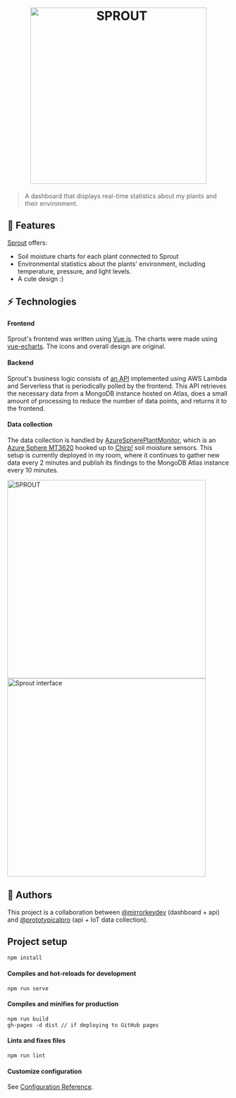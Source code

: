 <h1 align="center">
  <a href="https://mirrorkey.dev/Sprout/">
    <img width=400 src="https://user-images.githubusercontent.com/35010111/91670328-38c94380-ead1-11ea-9967-f82124ca5e92.png" alt="SPROUT">
  </a>
</h1>

> A dashboard that displays real-time statistics about my plants and their environment.

## 🌱 Features
[Sprout](https://mirrorkey.dev/Sprout/) offers:
- Soil moisture charts for each plant connected to Sprout
- Environmental statistics about the plants' environment, including temperature, pressure, and light levels.
- A cute design :)

## ⚡ Technologies

#### Frontend
Sprout's frontend was written using [Vue.js](https://vuejs.org/). The charts were made using [vue-echarts](https://github.com/ecomfe/vue-echarts). The icons and overall design are original.

#### Backend
Sprout's business logic consists of [an API](https://github.com/mirrorkeydev/SproutServerless) implemented using AWS Lambda and Serverless that is periodically polled by the frontend. This API retrieves the necessary data from a MongoDB instance hosted on Atlas, does a small amount of processing to reduce the number of data points, and returns it to the frontend.

#### Data collection
The data collection is handled by [AzureSpherePlantMonitor](https://github.com/prototypicalpro/AzureSpherePlantMonitor), which is an [Azure Sphere MT3620](https://www.element14.com/community/community/designcenter/azure-sphere-starter-kits/) hooked up to [Chirp!](https://www.adafruit.com/product/1965) soil moisture sensors. This setup is currently deployed in my room, where it continues to gather new data every 2 minutes and publish its findings to the MongoDB Atlas instance every 10 minutes.

<img height=450 src="./public/img/plants/plantconnection.jpg" alt="SPROUT"> <img height=450 src="https://user-images.githubusercontent.com/35010111/92289504-8e349480-eec5-11ea-98c4-3fb83bd4cb50.png" alt="Sprout interface">

## 👥 Authors
This project is a collaboration between [@mirrorkeydev](https://github.com/mirrorkeydev) (dashboard + api) and [@prototypicalpro](https://github.com/prototypicalpro) (api + IoT data collection).

## Project setup
```
npm install
```

#### Compiles and hot-reloads for development
```
npm run serve
```

#### Compiles and minifies for production
```
npm run build
gh-pages -d dist // if deploying to GitHub pages
```

#### Lints and fixes files
```
npm run lint
```

#### Customize configuration
See [Configuration Reference](https://cli.vuejs.org/config/).
